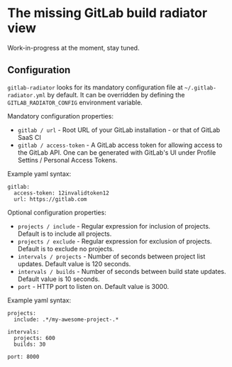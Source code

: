 The missing GitLab build radiator view
=====

Work-in-progress at the moment, stay tuned.

Configuration
----

```gitlab-radiator``` looks for its mandatory configuration file at ```~/.gitlab-radiator.yml``` by default.
It can be overridden by defining the ```GITLAB_RADIATOR_CONFIG``` environment variable.

Mandatory configuration properties:

- ```gitlab / url``` - Root URL of your GitLab installation - or that of GitLab SaaS CI
- ```gitlab / access-token``` - A GitLab access token for allowing access to the GitLab API. One can be generated with GitLab's UI under Profile Settins / Personal Access Tokens.

Example yaml syntax:

```
gitlab:
  access-token: 12invalidtoken12
  url: https://gitlab.com
```

Optional configuration properties:

- ```projects / include``` - Regular expression for inclusion of projects. Default is to include all projects.
- ```projects / exclude``` - Regular expression for exclusion of projects. Default is to exclude no projects.
- ```intervals / projects``` - Number of seconds between project list updates. Default value is 120 seconds.
- ```intervals / builds``` -  Number of seconds between build state updates. Default value is 10 seconds.
- ```port``` - HTTP port to listen on. Default value is 3000.

Example yaml syntax:

```
projects:
  include: .*/my-awesome-project-.*

intervals:
  projects: 600
  builds: 30

port: 8000
```
